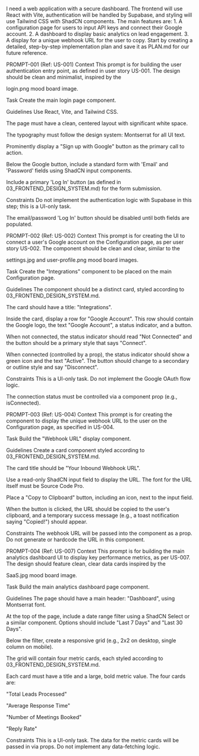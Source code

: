 I need a web application with a secure dashboard. The frontend will use React with Vite, authentication will be handled by Supabase, and styling will use Tailwind CSS with ShadCN components. The main features are: 1. A configuration page for users to input API keys and connect their Google account. 2. A dashboard to display basic analytics on lead engagement. 3. A display for a unique webhook URL for the user to copy. Start by creating a detailed, step-by-step implementation plan and save it as PLAN.md for our future reference.

PROMPT-001 (Ref: US-001)
Context
This prompt is for building the user authentication entry point, as defined in user story US-001. The design should be clean and minimalist, inspired by the

login.png mood board image.

Task
Create the main login page component.

Guidelines
Use React, Vite, and Tailwind CSS.

The page must have a clean, centered layout with significant white space.

The typography must follow the design system: Montserrat for all UI text.

Prominently display a "Sign up with Google" button as the primary call to action.

Below the Google button, include a standard form with 'Email' and 'Password' fields using ShadCN input components.

Include a primary 'Log In' button (as defined in 03_FRONTEND_DESIGN_SYSTEM.md) for the form submission.

Constraints
Do not implement the authentication logic with Supabase in this step; this is a UI-only task.

The email/password 'Log In' button should be disabled until both fields are populated.

PROMPT-002 (Ref: US-002)
Context
This prompt is for creating the UI to connect a user's Google account on the Configuration page, as per user story US-002. The component should be clean and clear, similar to the

settings.jpg and user-profile.png mood board images.

Task
Create the "Integrations" component to be placed on the main Configuration page.

Guidelines
The component should be a distinct card, styled according to 03_FRONTEND_DESIGN_SYSTEM.md.

The card should have a title: "Integrations".

Inside the card, display a row for "Google Account". This row should contain the Google logo, the text "Google Account", a status indicator, and a button.

When not connected, the status indicator should read "Not Connected" and the button should be a primary style that says "Connect".

When connected (controlled by a prop), the status indicator should show a green icon and the text "Active". The button should change to a secondary or outline style and say "Disconnect".

Constraints
This is a UI-only task. Do not implement the Google OAuth flow logic.

The connection status must be controlled via a component prop (e.g., isConnected).

PROMPT-003 (Ref: US-004)
Context
This prompt is for creating the component to display the unique webhook URL to the user on the Configuration page, as specified in US-004.

Task
Build the "Webhook URL" display component.

Guidelines
Create a card component styled according to 03_FRONTEND_DESIGN_SYSTEM.md.

The card title should be "Your Inbound Webhook URL".

Use a read-only ShadCN input field to display the URL. The font for the URL itself must be Source Code Pro.

Place a "Copy to Clipboard" button, including an icon, next to the input field.

When the button is clicked, the URL should be copied to the user's clipboard, and a temporary success message (e.g., a toast notification saying "Copied!") should appear.

Constraints
The webhook URL will be passed into the component as a prop. Do not generate or hardcode the URL in this component.

PROMPT-004 (Ref: US-007)
Context
This prompt is for building the main analytics dashboard UI to display key performance metrics, as per US-007. The design should feature clean, clear data cards inspired by the

SaaS.jpg mood board image.

Task
Build the main analytics dashboard page component.

Guidelines
The page should have a main header: "Dashboard", using Montserrat font.

At the top of the page, include a date range filter using a ShadCN Select or a similar component. Options should include "Last 7 Days" and "Last 30 Days".

Below the filter, create a responsive grid (e.g., 2x2 on desktop, single column on mobile).

The grid will contain four metric cards, each styled according to 03_FRONTEND_DESIGN_SYSTEM.md.

Each card must have a title and a large, bold metric value. The four cards are:

"Total Leads Processed"

"Average Response Time"

"Number of Meetings Booked"

"Reply Rate"

Constraints
This is a UI-only task. The data for the metric cards will be passed in via props. Do not implement any data-fetching logic.
